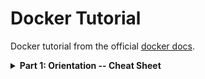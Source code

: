 # Docker Tutorial
Docker tutorial from the official [docker docs](https://docs.docker.com).

<details>
    <summary><b>Part 1: Orientation -- Cheat Sheet</b></summary>

    + List Docker CLI commands
        ```
        docker
        docker version
        docker info
        ```
    + Display Docker version and info
        ```
        docker --version
        docker version
        docker info
        ```
    + Execute Docker image
        ```
        docker run <image-name>
        ```
    + List Docker images
        ```
        docker image ls
        ```
    + List Docker containers (running, all, all in quiet mode)
        ```
        docker container ls
        docker container ls -all
        docker container ls -a -q
        ```
</details>
